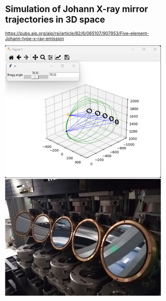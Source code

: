 # Simulation of Johann X-ray mirror trajectories in 3D space

https://pubs.aip.org/aip/rsi/article/82/6/065107/907953/Five-element-Johann-type-x-ray-emission

![](example.png)
![](johann.jpg)
